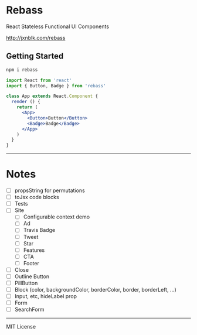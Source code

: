 # Rebass

React Stateless Functional UI Components

http://jxnblk.com/rebass

## Getting Started

```bash
npm i rebass
```

```jsx
import React from 'react'
import { Button, Badge } from 'rebass'

class App extends React.Component {
  render () {
    return (
      <App>
        <Button>Button</Button>
        <Badge>Badge</Badge>
      </App>
    )
  }
}
```

---

# Notes

- [ ] propsString for permutations
- [ ] toJsx code blocks
- [ ] Tests
- [ ] Site
  - [ ] Configurable context demo
  - [ ] Ad
  - [ ] Travis Badge
  - [ ] Tweet
  - [ ] Star
  - [ ] Features
  - [ ] CTA
  - [ ] Footer

- [ ] Close
- [ ] Outline Button
- [ ] PillButton
- [ ] Block (color, backgroundColor, borderColor, border, borderLeft, ...)
- [ ] Input, etc, hideLabel prop
- [ ] Form
- [ ] SearchForm

---

MIT License

